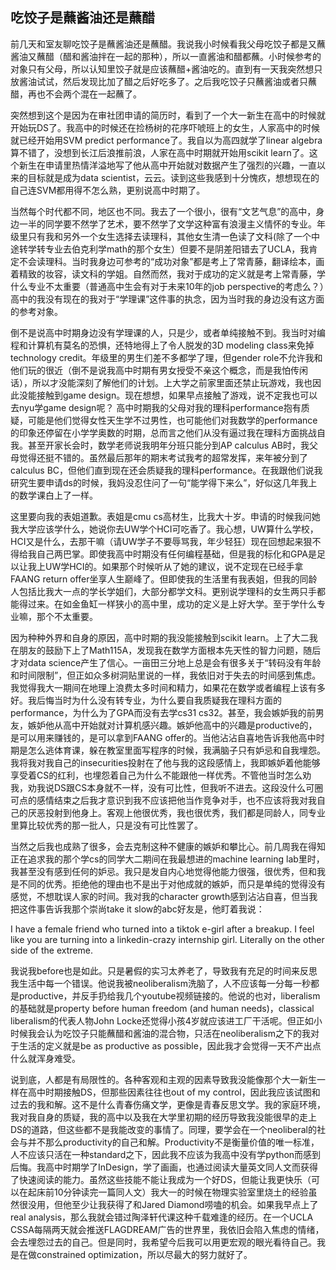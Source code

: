 ## 吃饺子是蘸酱油还是蘸醋

<p> 前几天和室友聊吃饺子是蘸酱油还是蘸醋。我说我小时候看我父母吃饺子都是又蘸酱油又蘸醋（醋和酱油拌在一起的那种），所以一直酱油和醋都蘸。小时候参考的对象只有父母，所以认知里饺子就是应该蘸醋+酱油吃的。直到有一天我突然想只放酱油试试，然后发现比加了醋之后好吃多了。之后我吃饺子只蘸酱油或者只蘸醋，再也不会两个混在一起蘸了。</p>

<p> 突然想到这个是因为在审社团申请的简历时，看到了一个大一新生在高中的时候就开始玩DS了。我高中的时候还在捡杨树的花序吓唬班上的女生，人家高中的时候就已经开始用SVM predict performance了。我自以为高四就学了linear algebra算不错了，没想到长江后浪推前浪，人家在高中时期就开始用scikit learn了。这个新生在申请里热情洋溢地写了他从高中开始就对数据产生了强烈的兴趣，一直以来的目标就是成为data scientist，云云。读到这些我感到十分愧疚，想想现在的自己连SVM都用得不怎么熟，更别说高中时期了。</p>

<p> 当然每个时代都不同，地区也不同。我去了一个很小，很有“文艺气息”的高中，身边一半的同学要不然学了艺术，要不然学了文学这种富有浪漫主义情怀的专业。年级里只有我和另外一个女生选择去读理科，其他女生清一色读了文科(除了一个中途转学转专业去伯克利学math的那个女生）但要不是阴差阳错去了UCLA，我肯定不会读理科。当时我身边可参考的“成功对象”都是考上了常青藤，翻译绘本，画着精致的妆容，读文科的学姐。自然而然，我对于成功的定义就是考上常青藤，学什么专业不太重要（普通高中生会有对于未来10年的job perspective的考虑么？）高中的我没有现在的我对于“学理课”这件事的执念，因为当时我的身边没有这方面的参考对象。</p>

<p>倒不是说高中时期身边没有学理课的人，只是少，或者单纯接触不到。我当时对编程和计算机有莫名的恐惧，还特地得上了令人脱发的3D modeling class来免掉technology credit。年级里的男生们差不多都学了理，但gender role不允许我和他们玩的很近（倒不是说我高中时期有男女授受不亲这个概念，而是我怕传闲话），所以才没能深刻了解他们的计划。上大学之前家里面还禁止玩游戏，我也因此没能接触到game design。现在想想，如果早点接触了游戏，说不定我也可以去nyu学game design呢？ 高中时期我的父母对我的理科performance抱有质疑，可能是他们觉得女性天生学不过男性，也可能他们对我数学的performance的印象还停留在小学学奥数的时期，总而言之他们从没有逼过我在理科方面挑战自我。甚至开家长会时，数学老师说我明年分班只能分到AP calculus AB时，我父母觉得还挺不错的。虽然最后那年的期末考试我考的超常发挥，来年被分到了calculus BC，但他们直到现在还会质疑我的理科performance。在我跟他们说我研究生要申请ds的时候，我妈没忍住问了一句“能学得下来么”，好似这几年我上的数学课白上了一样。</p>
  
<p>这里要向我的表姐道歉。表姐是cmu cs高材生，比我大十岁。申请的时候我问她我大学应该学什么，她说你去UW学个HCI可吃香了。我心想，UW算什么学校，HCI又是什么，去那干嘛（请UW学子不要辱骂我，年少轻狂）现在回想起来狠不得给我自己两巴掌。即使我高中时期没有任何编程基础，但是我的标化和GPA是足以让我上UW学HCI的。如果那个时候听从了她的建议，说不定现在已经手拿FAANG return offer坐享人生巅峰了。但即使我的生活里有我表姐，但我的同龄人包括比我大一点的学长学姐们，大部分都学文科。更别说学理科的女生两只手都能得过来。在如金鱼缸一样狭小的高中里，成功的定义是上好大学。至于学什么专业嘛，那个不太重要。</p>

<p>因为种种外界和自身的原因，高中时期的我没能接触到scikit learn。上了大二我在朋友的鼓励下上了Math115A，发现我在数学方面根本先天性的智力问题，随后才对data science产生了信心。一亩田三分地上总是会有很多关于“转码没有年龄和时间限制”，但正如众多树洞贴里说的一样，我依旧对于失去的时间感到焦虑。我觉得我大一期间在地理上浪费太多时间和精力，如果花在数学或者编程上该有多好。我后悔当时为什么没有转专业，为什么要自我质疑我在理科方面的performance，为什么为了GPA而没有去学cs31 cs32。甚至，我会嫉妒我的前男友，嫉妒他从高中开始就对计算机感兴趣。嫉妒他高中的兴趣是productive的，是可以用来赚钱的，是可以拿到FAANG offer的。当他沾沾自喜地告诉我他高中时期是怎么逃体育课，躲在教室里面写程序的时候，我满脑子只有妒忌和自我埋怨。我将我对我自己的insecurities投射在了他与我的这段感情上，我即嫉妒着他能够享受着CS的红利，也埋怨着自己为什么不能跟他一样优秀。不管他当时怎么劝我，劝我说DS跟CS本身就不一样，没有可比性，但我听不进去。这段没什么可圈可点的感情结束之后我才意识到我不应该把他当作竞争对手，也不应该将我对我自己的厌恶投射到他身上。客观上他很优秀，我也很优秀，我们都是同龄人，同专业里算比较优秀的那一批人，只是没有可比性罢了。</p>
  
  <p>当然之后我也成熟了很多，会去克制这种不健康的嫉妒和攀比心。前几周我在得知正在追求我的那个学cs的同学大二期间在我最想进的machine learning lab里时，我甚至没有感到任何的妒忌。我只是发自内心地觉得他能力很强，很优秀，但和我是不同的优秀。拒绝他的理由也不是出于对他成就的嫉妒，而只是单纯的觉得没有感觉，不想耽误人家的时间。我对我的character growth感到沾沾自喜，但当我把这件事告诉我那个崇尚take it slow的abc好友是，他盯着我说： </p>
  
  <p>I have a female friend who turned into a tiktok e-girl after a breakup. I feel like you are turning into a linkedin-crazy internship girl. Literally on the other side of the extreme. </p>
  
 <p>我说我before也是如此。只是暑假的实习太养老了，导致我有充足的时间来反思我生活中每一个错误。他说我被neoliberalism洗脑了，人不应该每一分每一秒都是productive，并反手扔给我几个youtube视频链接的。他说的也对，liberalism的基础就是property before human freedom (and human needs)，classical liberalism的代表人物John Locke还觉得小孩4岁就应该进工厂干活呢。但正如小时候我会认为吃饺子只能蘸醋和酱油的混合物，只活在neoliberalism之下的我对于生活的定义就是be as productive as possible，因此我才会觉得一天不产出点什么就浑身难受。</p>
  
  <p>说到底，人都是有局限性的。各种客观和主观的因素导致我没能像那个大一新生一样在高中时期接触DS，但那些因素往往也out of my control，因此我应该试图和过去的我和解。这不是什么青春伤痛文学，更像是青春反思文学。我的家庭环境，我对我自身的质疑，我的高中以及我在大学里初期的经历导致我没能很早的走上DS的道路，但这些都不是我能改变的事情了。同理，要学会在一个neoliberal的社会与并不那么productivity的自己和解。Productivity不是衡量价值的唯一标准，人不应该只活在一种standard之下，因此我不应该为我高中没有学python而感到后悔。我高中时期学了InDesign，学了画画，也通过阅读大量英文同人文而获得了快速阅读的能力。虽然这些技能不能让我成为一个好DS，但能让我更快乐（可以在起床前10分钟读完一篇同人文）我大一的时候在物理实验室里烧土的经验虽然很没用，但他至少让我获得了和Jared Diamond唠嗑的机会。如果我早点上了real analysis，那么我就会错过陶泽轩代课这种千载难逢的经历。在一个UCLA CSSA每隔两天就会推送FLAGDREAM广告的世界里，我依旧会陷入焦虑的情绪，会去埋怨过去的自己。但是同时，我希望今后我可以用更宏观的眼光看待自己。我是在做constrained optimization，所以尽最大的努力就好了。</p>
